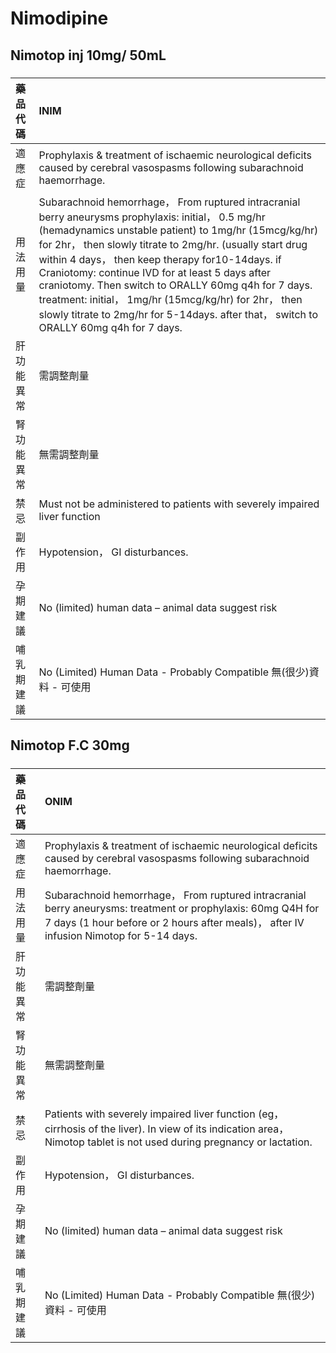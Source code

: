 # Nimodipine

## Nimotop inj 10mg/ 50mL

##### 

| 藥品代碼   | INIM                                                                                                                                                                                                                                                                                                                                                                                                                                                                                                                                       |
|:-----------|:-------------------------------------------------------------------------------------------------------------------------------------------------------------------------------------------------------------------------------------------------------------------------------------------------------------------------------------------------------------------------------------------------------------------------------------------------------------------------------------------------------------------------------------------|
| 適應症     | Prophylaxis & treatment of ischaemic neurological deficits caused by cerebral vasospasms following subarachnoid haemorrhage.                                                                                                                                                                                                                                                                                                                                                                                                               |
| 用法用量   | Subarachnoid hemorrhage， From ruptured intracranial berry aneurysms prophylaxis: initial， 0.5 mg/hr (hemadynamics unstable patient) to 1mg/hr (15mcg/kg/hr) for 2hr， then slowly titrate to 2mg/hr. (usually start drug within 4 days， then keep therapy for10-14days. if Craniotomy: continue IVD for at least 5 days after craniotomy. Then switch to ORALLY 60mg q4h for 7 days. treatment: initial， 1mg/hr (15mcg/kg/hr) for 2hr， then slowly titrate to 2mg/hr for 5-14days. after that， switch to ORALLY 60mg q4h for 7 days. |
| 肝功能異常 | 需調整劑量                                                                                                                                                                                                                                                                                                                                                                                                                                                                                                                                 |
| 腎功能異常 | 無需調整劑量                                                                                                                                                                                                                                                                                                                                                                                                                                                                                                                               |
| 禁忌       | Must not be administered to patients with severely impaired liver function                                                                                                                                                                                                                                                                                                                                                                                                                                                                 |
| 副作用     | Hypotension， GI disturbances.                                                                                                                                                                                                                                                                                                                                                                                                                                                                                                             |
| 孕期建議   | No (limited) human data – animal data suggest risk                                                                                                                                                                                                                                                                                                                                                                                                                                                                                         |
| 哺乳期建議 | No (Limited) Human Data - Probably Compatible 無(很少)資料 - 可使用                                                                                                                                                                                                                                                                                                                                                                                                                                                                        |

## Nimotop F.C 30mg

##### 

| 藥品代碼   | ONIM                                                                                                                                                                                                  |
|:-----------|:------------------------------------------------------------------------------------------------------------------------------------------------------------------------------------------------------|
| 適應症     | Prophylaxis & treatment of ischaemic neurological deficits caused by cerebral vasospasms following subarachnoid haemorrhage.                                                                          |
| 用法用量   | Subarachnoid hemorrhage， From ruptured intracranial berry aneurysms: treatment or prophylaxis: 60mg Q4H for 7 days (1 hour before or 2 hours after meals)， after IV infusion Nimotop for 5-14 days. |
| 肝功能異常 | 需調整劑量                                                                                                                                                                                            |
| 腎功能異常 | 無需調整劑量                                                                                                                                                                                          |
| 禁忌       | Patients with severely impaired liver function (eg， cirrhosis of the liver). In view of its indication area， Nimotop tablet is not used during pregnancy or lactation.                              |
| 副作用     | Hypotension， GI disturbances.                                                                                                                                                                        |
| 孕期建議   | No (limited) human data – animal data suggest risk                                                                                                                                                    |
| 哺乳期建議 | No (Limited) Human Data - Probably Compatible 無(很少)資料 - 可使用                                                                                                                                   |


